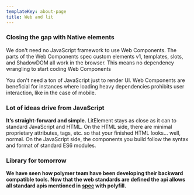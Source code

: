 ```yaml
---
templateKey: about-page
title: Web and lit
---
```

### Closing the gap with Native elements 

We don't need no JavaScript framework to use Web Components. The parts of the Web Components spec custom elements v1, templates, slots, and ShadowDOM all work in the browser. This means no dependency wrangling to start coding Web Components

You don't need a ton of JavaScript just to render UI. Web Components are beneficial for instances where loading heavy dependencies prohibits user interaction, like in the case of mobile.

### Lot of ideas drive from JavaScript

**It’s straight-forward and simple.** LitElement stays as close as it can to standard JavaScript and HTML. On the HTML side, there are minimal proprietary attributes, tags, etc. so that your finished HTML looks… well, normal. On the JavaScript side, the components you build follow the syntax and format of standard ES6 modules.

### Library for tomorrow

**We have seen how polymer team have been developing their backward compatible tools. Now that the web standards are defined the api allows all standard apis mentioned in [spec](https://spec.whatwg.org/) with polyfill.**
